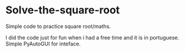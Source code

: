 # Solve-the-square-root
Simple code to practice square root/maths.


I did the code just for fun when i had a free time and it is in portuguese.
Simple PyAutoGUI for inteface.
